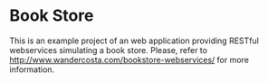 # Book Store

This is an example project of an web application providing RESTful webservices simulating a book store.
Please, refer to http://www.wandercosta.com/bookstore-webservices/ for more information.

